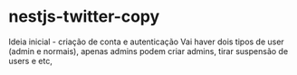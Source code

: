 # nestjs-twitter-copy
Ideia inicial - criação de conta e autenticação
Vai haver dois tipos de user (admin e normais), apenas admins podem criar admins, tirar suspensão de users e etc,
